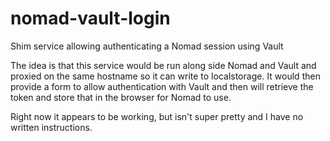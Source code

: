 # nomad-vault-login

Shim service allowing authenticating a Nomad session using Vault

The idea is that this service would be run along side Nomad and Vault and proxied on the same hostname so it can write to localstorage. It would then provide a form to allow authentication with Vault and then will retrieve the token and store that in the browser for Nomad to use.

Right now it appears to be working, but isn't super pretty and I have no written instructions.
